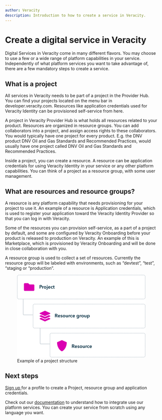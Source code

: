 ```yaml
---
author: Veracity
description: Introduction to how to create a service in Veracity.
---
```


# Create a digital service in Veracity

Digital Services in Veracity come in many different flavors. You may choose to use a few or a wide range of platform capabilities in your service. Independently of what platform services you want to take advantage of, there are a few mandatory steps to create a service.


## What is a project

All services in Veracity needs to be part of a project in the Provider Hub. You can find your projects located on the menu bar in developer.veracity.com. Resources like application credentials used for Veracity Identity can be provisioned self-service from here.

A project in Veracity Provider Hub is what holds all resources related to your product. Resources are organized in resource groups. You can add collaborators into a project, and assign access rights to these collaborators. You would typically have one project for every product. E.g. the DNV product DNV Oil and Gas Standards and Recommended Practices, would usually have one project called DNV Oil and Gas Standards and Recommended Practices.

Inside a project, you can create a resource. A resource can be application credentials for using Veracity Identity in your service or any other platform capabilities. You can think of a project as a resource group, with some user management.


## What are resources and resource groups?

A resource is any platform capability that needs provisioning for your project to use it. An example of a resource is Application credentials, which is used to register your application toward the Veracity Identity Provider so that you can log in with Veracity.

Some of the resources you can provision self-service, as a part of a project by default, and some are configured by Veracity Onboarding before your product is released to production on Veracity. An example of this is Marketplace, which is provisioned by Veracity Onboarding and will be done in close collaboration with you.

A resource group is used to collect a set of resources. Currently the resource group will be labeled with environments, such as “devtest”, “test”, “staging or “production”.

<figure>
	<img src="step-by-step-guide/assets/ProjectStructure.png" alt="Example of a project structure"/>
	<figcaption>Example of a project structure</figcaption>
</figure>

## Next steps

[Sign up ](https://developer.veracity.com/)for a profile to create a Project, resource group and application credentials.

Check out our [documentation](https://developer.veracity.com/docs) to understand how to integrate use our platform services.
You can create your service from scratch using any language you want.

